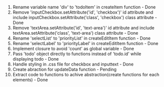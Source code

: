 1. Rename variable name 'div' to 'todoItem' in createItem function - Done
2. Remove 'inputCheckbox.setAttribute('id', 'checkbox')' id attribute and include
inputCheckbox.setAttribute('class', 'checkbox') class attribute - Done
3. Remove 'textArea.setAttribute('id', 'text-area')' id attribute and include 
textArea.setAttribute('class', 'text-area') class attribute - Done
4. Rename 'selectList' to 'priorityList' in createEditItem function - Done
5. Rename 'selectLabel' to 'priorityLabel' in createEditItem function - Done
6. Implement closure to avoid 'count' as global variable - Done
7. Pass 'todo' object directly to functions instead of 'todo.id' while displaying todo - Done
8. Handle styling in .css file for checkbox and inputtext - Done
9. Create abraction for updateData function - Pending 
10. Extract code to functions to achive abstraction(create functions for each elements) - Done